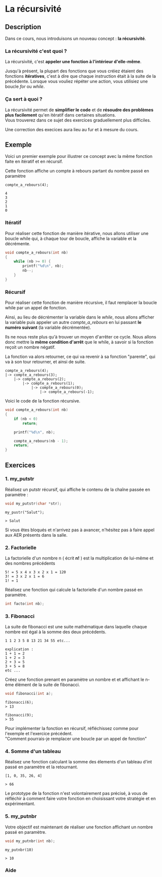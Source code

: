 
# La récursivité

## Description

Dans ce cours, nous introduisons un nouveau concept : **la récursivité**.

### La récursivité c'est quoi ?

La récursivité, c'est **appeler une fonction à l'intérieur d'elle-même**.

Jusqu'à présent, la plupart des fonctions que vous créiez étaient des fonctions **itératives**, c'est à dire que chaque instruction était à la suite de la précédente. Lorsque vous vouliez répéter une action, vous utilisiez une boucle *for* ou *while*.

### Ça sert à quoi ?

La récursivité permet de **simplifier le code** et de **résoudre des problèmes plus facilement** qu'en itératif dans certaines situations. \
Vous trouverez dans ce sujet des exercices graduellement plus difficiles.

Une correction des execices aura lieu au fur et à mesure du cours.

## Exemple

Voici un premier exemple pour illustrer ce concept avec la même fonction faite en itératif et en récursif.

Cette fonction affiche un compte à rebours partant du nombre passé en paramètre


```
compte_a_rebours(4);

4
3
2
1
0
```

### Itératif

Pour réaliser cette fonction de manière itérative, nous allons utiliser une boucle while qui, à chaque tour de boucle, affiche la variable et la décrémente.

```c
void compte_a_rebours(int nb)
{
    while (nb >= 0) {
        printf("%d\n", nb);
        nb--;
    }
}
```

### Récursif

Pour réaliser cette fonction de manière récursive, il faut remplacer la boucle while par un appel de fonction.

Ainsi, au lieu de décrémenter la variable dans le *while*, nous allons afficher la variable puis appeler un autre *compte_a_rebours* en lui passant **le numéro suivant** (la variable décrémentée).

Ils ne nous reste plus qu'à trouver un moyen d'arrêter ce cycle.
Nous allons donc mettre la **même condition d'arrêt** que le while, à savoir si la fonction reçoit un nombre négatif.

La fonction va alors retourner, ce qui va revenir à sa fonction "parente", qui va à son tour retourner, et ainsi de suite.

```
compte_a_rebours(4);
|-> compte_a_rebours(3);
    |-> compte_a_rebours(2);
        |-> compte_a_rebours(1);
            |-> compte_a_rebours(0);
                |-> compte_a_rebours(-1);
```

Voici le code de la fonction récursive.

```c
void compte_a_rebours(int nb)
{
    if (nb < 0)
        return;

    printf("%d\n", nb);

    compte_a_rebours(nb - 1);
    return;
}
```

## Exercices

### 1. my_putstr

Réalisez un putstr récursif, qui affiche le contenu de la chaîne passée en paramètre :

```c
void my_putstr(char *str);
```
```
my_pustr("Salut");

> Salut
```


Si vous êtes bloqués et n'arrivez pas à avancer, n'hésitez pas à faire appel aux AER présents dans la salle.

### 2. Factorielle

La factorielle d'un nombre n ( écrit **n!** ) est la multiplication de lui-même et des nombres précédents

```
5! = 5 x 4 x 3 x 2 x 1 = 120
3! = 3 x 2 x 1 = 6
1! = 1
```

Réalisez une fonction qui calcule la factorielle d'un nombre passé en paramètre.

```c
int facto(int nb);
```

### 3. Fibonacci

La suite de fibonacci est une suite mathématique dans laquelle chaque nombre est égal à la somme des deux précédents.

```
1 1 2 3 5 8 13 21 34 55 etc...
```
```
explication :
1 + 1 = 2
1 + 2 = 3
2 + 3 = 5
3 + 5 = 8
etc ...
```

Créez une fonction prenant en paramètre un nombre et et affichant le n-ème élément de la suite de fibonacci.

```c
void fibonacci(int a);
```
```
fibonacci(6);
> 13

fibonacci(9);
> 55
```

Pour implémenter la fonction en récursif, réfléchissez comme pour l'exemple et l'exercice précédent. \
"Comment pourrais-je remplacer une boucle par un appel de fonction"

### 4. Somme d'un tableau

Réalisez une fonction calculant la somme des élements d'un tableau d'int passé en paramètre et la retournant.

```
[1, 0, 35, 26, 4]

> 66
```

Le prototype de la fonction n'est volontairement pas précisé, à vous de réfléchir à comment faire votre fonction en choisissant votre stratégie et en expérimentant.

### 5. my_putnbr

Votre objectif est maintenant de réaliser une fonction affichant un nombre passé en paramètre.

```c
void my_putnbr(int nb);
```

```
my_putnbr(10)

> 10
```


### Aide
